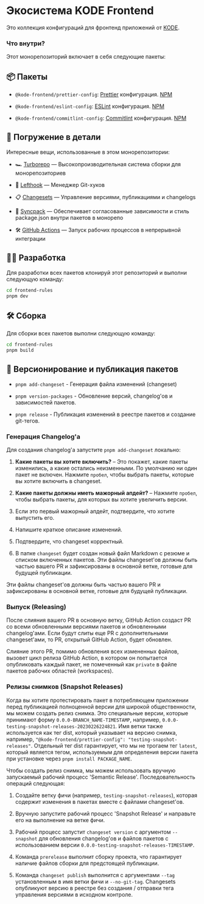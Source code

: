 # Экосистема KODE Frontend

Это коллекция конфигураций для фронтенд приложений от [KODE](https://appkode.dev/).

### Что внутри?

Этот монорепозиторий включает в себя следующие пакеты:

## 📦 Пакеты

- `@kode-frontend/prettier-config`: [Prettier](https://prettier.io/) конфигурация. [NPM]()

- `@kode-frontend/eslint-config`: [ESLint](https://eslint.org/) конфигурация. [NPM]()

- `@kode-frontend/commitlint-config`: [Commitlint](https://commitlint.js.org/) конфигурация. [NPM]()

## 🤿 Погружение в детали

Интересные вещи, использованные в этом монорепозитории:

- 🏎 [Turborepo](https://turbo.build/) — Высокопроизводительная система сборки для монорепозиториев

- 🐞 [Lefthook](https://github.com/evilmartians/lefthook) — Менеджер Git-хуков

- 📋 [Changesets](https://github.com/changesets/changesets) — Управление версиями, публикациями и changelogs

- 🔄 [Syncpack](https://github.com/JamieMason/syncpack) — Обеспечивает согласованные зависимости и стиль package.json внутри пакетов в монорепо

- 🛠 [GitHub Actions](https://github.com/changesets/action) — Запуск рабочих процессов в непрерывной интеграции

## 👨‍💻 Разработка

Для разработки всех пакетов клонируй этот репозиторий и выполни следующую команду:

```bash
cd frontend-rules
pnpm dev
```

## 🛠️ Сборка

Для сборки всех пакетов выполни следующую команду:

```bash
cd frontend-rules
pnpm build
```

## 🚀 Версионирование и публикация пакетов

- `pnpm add-changeset` - Генерация файла изменений (changeset)

- `pnpm version-packages` - Обновление версий, changelog'ов и зависимостей пакетов.

- `pnpm release` - Публикация изменений в реестре пакетов и создание git-тегов.

### Генерация Changelog'а

Для создания changelog'а запустите `pnpm add-changeset` локально:

1. **Какие пакеты вы хотите включить?** – Это покажет, какие пакеты изменились, а какие остались неизменными. По умолчанию ни один пакет не включен. Нажмите `пробел`, чтобы выбрать пакеты, которые вы хотите включить в changeset.

2. **Какие пакеты должны иметь мажорный апдейт?** – Нажмите `пробел`, чтобы выбрать пакеты, для которых вы хотите увеличить версии.

3. Если это первый мажорный апдейт, подтвердите, что хотите выпустить его.

4. Напишите краткое описание изменений.

5. Подтвердите, что changeset корректный.

6. В папке `changeset` будет создан новый файл Markdown с резюме и списком включенных пакетов.
   Эти файлы changeset'ов должны быть частью вашего PR и зафиксированы в основной ветке, готовые для будущей публикации.

Эти файлы changeset'ов должны быть частью вашего PR и зафиксированы в основной ветке, готовые для будущей публикации.

### Выпуск (Releasing)

После слияния вашего PR в основную ветку, GitHub Action создаст PR со всеми обновленными версиями пакетов и обновленными changelog'ами. Если будут слиты еще PR с дополнительными changeset'ами, то PR, открытый GitHub Action, будет обновлен.

Слияние этого PR, помимо обновления всех измененных файлов, вызовет цикл релиза GitHub Action, в котором он попытается опубликовать каждый пакет, не помеченный как `private` в файле пакетов рабочих областей (workspaces).

### Релизы снимков (Snapshot Releases)

Когда вы хотите протестировать пакет в потребляющем приложении перед публикацией полноценной версии для широкой общественности, мы можем создать релиз снимка. Это специальные версии, которые принимают форму `0.0.0-BRANCH_NAME-TIMESTAMP`, например, `0.0.0-testing-snapshot-releases-20230226224821`. Имя ветки также используется как тег dist, который указывает на версию снимка, например, `"@kode-frontend/prettier-config": "testing-snapshot-releases"`. Отдельный тег dist гарантирует, что мы не трогаем тег `latest`, который является тегом, используемым для определения версии пакета при установке через `pnpm install PACKAGE_NAME`.

Чтобы создать релиз снимка, мы можем использовать вручную запускаемый рабочий процесс 'Semantic Release'. Последовательность операций следующая:

1. Создайте ветку фичи (например, `testing-snapshot-releases`), которая содержит изменения в пакетах вместе с файлами changeset'ов.

2. Вручную запустите рабочий процесс 'Snapshot Release' и направьте его на выполнение на ветке фичи.

3. Рабочий процесс запустит `changeset version` с аргументом `--snapshot` для обновления changelog'ов и файлов пакетов с использованием версии `0.0.0-testing-snapshot-releases-TIMESTAMP`.

4. Команда `prerelease` выполнит сборку проекта, что гарантирует наличие файлов сборки для предстоящей публикации.

5. Команда `changeset publish` выполнится с аргументами `--tag` установленным в имя ветки фичи и `--no-git-tag`. Changesets опубликуют версию в реестре без создания / отправки тега управления версиями в исходном контроле.
